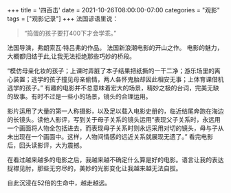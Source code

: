 +++
title = '四百击'
date = 2021-10-26T08:00:00-07:00
categories = "观影"
tags = ["观影记录"]
+++
法国谚语里说：

> “捣蛋的孩子要打400下才会学乖。”

法国导演，弗朗索瓦·特吕弗的作品。
法国新浪潮电影的开山之作。
电影的魅力，大概都归结于此,让我无法拒绝那些巧妙的桥段。

“模仿母亲化妆的孩子；上课时弄脏了本子结果把纸撕的一干二净；游乐场里的离心装置；逃学的孩子撞见母亲偷情，两人各怀鬼胎却因此相安无事；上体育课借机逃学的孩子。”
有趣的电影并不总意味着宏大的场景，精妙之极的台词，完美无缺的故事。有时不过是一些小的场景，镜头的合理运用。

影片运用了大量的第一人称摄影，以及足以载入电影史册的，临近结尾奔跑在海边的长镜头。读他人影评，写到关于母子关系的镜头运用“表现父子关系时，永远用一个画面将人物全包括进去，而表现母子关系时则永远采用对切的镜头，母与子从未出现在一个画面中。这样，人物间情感的远近关系就展现无遗了。”
看完电影后，回头读影评，大为震撼。

在看过越来越多的电影之后，我越来越不确定什么算是好的电影。语言让我的表达捉襟见肘，那些无穷尽的，美妙的光影变化让我越来越无法自拔。

自此沉浸在52倍的生命中，越走越远。